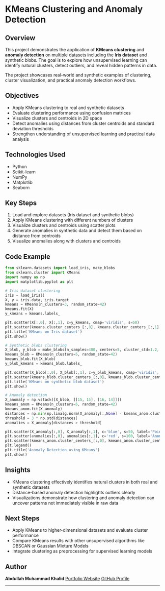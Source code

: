 # KMeans Clustering and Anomaly Detection

## Overview

This project demonstrates the application of **KMeans clustering** and **anomaly detection** on multiple datasets including the **Iris dataset** and synthetic blobs. The goal is to explore how unsupervised learning can identify natural clusters, detect outliers, and reveal hidden patterns in data.

The project showcases real-world and synthetic examples of clustering, cluster visualization, and practical anomaly detection workflows.

## Objectives

* Apply KMeans clustering to real and synthetic datasets
* Evaluate clustering performance using confusion matrices
* Visualize clusters and centroids in 2D space
* Detect anomalies using distances from cluster centroids and standard deviation thresholds
* Strengthen understanding of unsupervised learning and practical data analysis

## Technologies Used

* Python
* Scikit-learn
* NumPy
* Matplotlib
* Seaborn

## Key Steps

1. Load and explore datasets (Iris dataset and synthetic blobs)
2. Apply KMeans clustering with different numbers of clusters
3. Visualize clusters and centroids using scatter plots
4. Generate anomalies in synthetic data and detect them based on distance from centroids
5. Visualize anomalies along with clusters and centroids

## Code Example

```python
from sklearn.datasets import load_iris, make_blobs
from sklearn.cluster import KMeans
import numpy as np
import matplotlib.pyplot as plt

# Iris dataset clustering
iris = load_iris()
X, y = iris.data, iris.target
kmeans = KMeans(n_clusters=3, random_state=42)
kmeans.fit(X)
y_kmeans = kmeans.labels_

plt.scatter(X[:,0], X[:,1], c=y_kmeans, cmap='viridis', s=50)
plt.scatter(kmeans.cluster_centers_[:,0], kmeans.cluster_centers_[:,1], c='red', marker='X', s=200)
plt.title('KMeans on Iris dataset')
plt.show()

# Synthetic blobs clustering
X_blob, y_blob = make_blobs(n_samples=400, centers=5, cluster_std=1.2, random_state=42)
kmeans_blob = KMeans(n_clusters=5, random_state=42)
kmeans_blob.fit(X_blob)
y_blob_kmeans = kmeans_blob.labels_

plt.scatter(X_blob[:,0], X_blob[:,1], c=y_blob_kmeans, cmap='viridis', s=50)
plt.scatter(kmeans_blob.cluster_centers_[:,0], kmeans_blob.cluster_centers_[:,1], c='red', marker='X', s=200)
plt.title('KMeans on synthetic blob dataset')
plt.show()

# Anomaly detection
X_anomaly = np.vstack([X_blob, [[15, 15], [16, 14]]])
kmeans_anom = KMeans(n_clusters=5, random_state=42)
kmeans_anom.fit(X_anomaly)
distances = np.min(np.linalg.norm(X_anomaly[:,None] - kmeans_anom.cluster_centers_, axis=2), axis=1)
threshold = 3 * np.std(distances)
anomalies = X_anomaly[distances > threshold]

plt.scatter(X_anomaly[:,0], X_anomaly[:,1], c='blue', s=50, label='Points')
plt.scatter(anomalies[:,0], anomalies[:,1], c='red', s=100, label='Anomalies')
plt.scatter(kmeans_anom.cluster_centers_[:,0], kmeans_anom.cluster_centers_[:,1], c='black', marker='X', s=200)
plt.legend()
plt.title('Anomaly Detection using KMeans')
plt.show()
```

## Insights

* KMeans clustering effectively identifies natural clusters in both real and synthetic datasets
* Distance-based anomaly detection highlights outliers clearly
* Visualizations demonstrate how clustering and anomaly detection can uncover patterns not immediately visible in raw data

## Next Steps

* Apply KMeans to higher-dimensional datasets and evaluate cluster performance
* Compare KMeans results with other unsupervised algorithms like DBSCAN or Gaussian Mixture Models
* Integrate clustering as preprocessing for supervised learning models

## Author

**Abdullah Muhammad Khalid**
[Portfolio Website](https://abdullahkhalid.vercel.app/)
[GitHub Profile](https://github.com/abdullahkhvlid)

---

